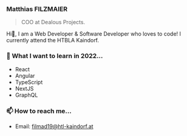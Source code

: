 ### Matthias FILZMAIER

> COO at Dealous Projects.

Hi👋, I am a Web Developer & Software Developer who loves to code! I currently attend the HTBLA Kaindorf.

### 🌱 What I want to learn in 2022...

- React
- Angular
- TypeScript
- NextJS
- GraphQL

### 📫 How to reach me...

- Email: [filmad19@htl-kaindorf.at](mailto:filmad19@htl-kaindorf.at)
